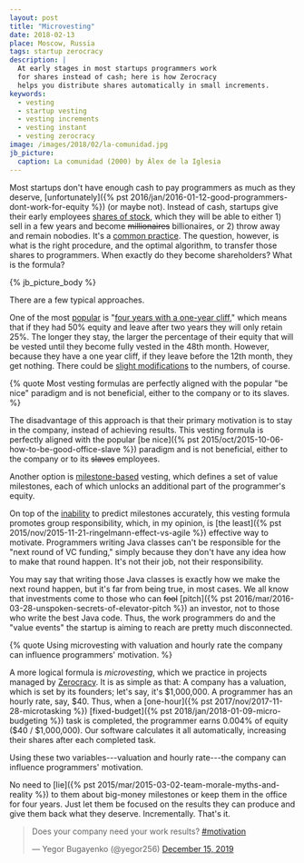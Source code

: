 ```yaml
---
layout: post
title: "Microvesting"
date: 2018-02-13
place: Moscow, Russia
tags: startup zerocracy
description: |
  At early stages in most startups programmers work
  for shares instead of cash; here is how Zerocracy
  helps you distribute shares automatically in small increments.
keywords:
  - vesting
  - startup vesting
  - vesting increments
  - vesting instant
  - vesting zerocracy
image: /images/2018/02/la-comunidad.jpg
jb_picture:
  caption: La comunidad (2000) by Álex de la Iglesia
---
```


Most startups don't have enough cash to pay programmers as much as
they deserve, [unfortunately]({% pst 2016/jan/2016-01-12-good-programmers-dont-work-for-equity %})
(or maybe not). Instead of cash, startups give their early employees
[shares of stock](https://en.wikipedia.org/wiki/Stock#Shares), which they will be able to either 1)
sell in a few years and become <del>millionaires</del> billionaires,
or 2) throw away and remain nobodies. It's a
[common practice](https://www.quora.com/Do-founders-vest/answer/Charlie-Cheever).
The question, however, is what
is the right procedure, and the optimal algorithm, to transfer those shares to programmers.
When exactly do they become shareholders? What is the formula?

<!--more-->

{% jb_picture_body %}

There are a few typical approaches.

One of the most [popular](https://www.feld.com/archives/2005/05/term-sheet-vesting.html) is
"[four years with a one-year cliff](https://thenextweb.com/entrepreneur/2013/07/21/startup-founders-heres-why-vesting-is-your-best-friend/),"
which means that if they had 50% equity and leave after two years
they will only retain 25%. The longer they stay, the larger the percentage of
their equity that will be vested until they become fully vested in the 48th month.
However, because they have a one year cliff, if they leave before the 12th month,
they get nothing. There could be
[slight modifications](https://medium.com/@ipaullee/let-s-revise-the-vesting-schedule-for-startup-founders-and-employees-7817fcb301ea)
to the numbers, of course.

{% quote Most vesting formulas are perfectly aligned with the popular "be nice" paradigm and is not beneficial, either to the company or to its slaves. %}

The disadvantage of this approach is that their primary motivation is
to stay in the company, instead of achieving results. This vesting
formula is perfectly aligned with the popular
[be nice]({% pst 2015/oct/2015-10-06-how-to-be-good-office-slave %})
paradigm and is not beneficial, either to the company or to
its <del>slaves</del> employees.

Another option is [milestone-based](https://techcrunch.com/2015/12/09/milestone-based-vesting-for-startup-founders/)
vesting, which defines a set of value milestones, each of which unlocks
an additional part of the programmer's equity.

On top of the [inability](https://medium.com/swlh/why-milestone-based-agreements-are-bad-for-early-stage-startups-15c759995121)
to predict milestones accurately, this vesting formula
promotes group responsibility, which, in my opinion,
is [the least]({% pst 2015/nov/2015-11-21-ringelmann-effect-vs-agile %})
effective way to motivate. Programmers writing Java classes can't be
responsible for the "next round of VC funding," simply because they
don't have any idea how to make that round happen. It's not their job,
not their responsibility.

You may say that writing those Java classes is exactly how we make the next
round happen, but it's far from being true, in most cases. We all know that
investments come to those who can <del>fool</del>
[pitch]({% pst 2016/mar/2016-03-28-unspoken-secrets-of-elevator-pitch %}) an investor,
not to those who write the best Java code. Thus, the work programmers do
and the "value events" the startup is aiming to reach are pretty much disconnected.

{% quote Using microvesting with valuation and hourly rate the company can influence programmers' motivation. %}

A more logical formula is _microvesting_, which we practice in projects managed
by [Zerocracy](https://www.zerocracy.com). It is as simple as that: A company has
a valuation, which is set by its founders; let's say, it's $1,000,000. A programmer
has an hourly rate, say, $40. Thus, when a [one-hour]({% pst 2017/nov/2017-11-28-microtasking %})
[fixed-budget]({% pst 2018/jan/2018-01-09-micro-budgeting %}) task is completed, the
programmer earns 0.004% of equity ($40 / $1,000,000). Our software calculates
it all automatically, increasing their shares after each completed task.

Using these two variables---valuation and hourly rate---the company
can influence programmers' motivation.

No need to [lie]({% pst 2015/mar/2015-03-02-team-morale-myths-and-reality %}) to
them about big-money milestones or keep them in the office
for four years. Just let them be focused on the results they can produce and
give them back what they deserve. Incrementally. That's it.

<blockquote class="twitter-tweet"><p lang="en" dir="ltr">Does your company need your work results? <a href="https://twitter.com/hashtag/motivation?src=hash&amp;ref_src=twsrc%5Etfw">#motivation</a></p>&mdash; Yegor Bugayenko (@yegor256) <a href="https://twitter.com/yegor256/status/1206231040437686279?ref_src=twsrc%5Etfw">December 15, 2019</a></blockquote> <script async src="https://platform.twitter.com/widgets.js" charset="utf-8"></script>
